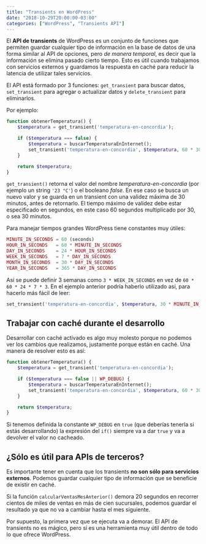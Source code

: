 ```yaml
---
title: "Transients en WordPress"
date: "2018-10-29T20:00:00-03:00"
categories: ["WordPress", "Transients API"]
---
```


El **API de transients** de WordPress es un conjunto de funciones que permiten guardar cualquier tipo de información en la base de datos de una forma similar al API de opciones, pero *de manera temporal*, es decir que la información se elimina pasado cierto tiempo. Esto es útil cuando trabajamos con servicios externos y guardamos la respuesta en caché para reducir la latencia de utilizar tales servicios.

El API está formado por 3 funciones: `get_transient` para buscar datos, `set_transient` para agregar o actualizar datos y `delete_transient` para eliminarlos.

Por ejemplo:

```php
function obtenerTemperatura() {
    $temperatura = get_transient('temperatura-en-concordia');

    if ($temperatura === false) {
        $temperatura = buscarTemperaturaEnInternet();
        set_transient('temperatura-en-concordia', $temperatura, 60 * 30);
    }

    return $temperatura;
}
```

`get_transient()` retorna el valor del nombre *temperatura-en-concordia* (por ejemplo un string `'23 °C'`) o el booleano *false*. En ese caso se busca un nuevo valor y se guarda en un transient con una validez máxima de 30 minutos, antes de retornarlo. El tiempo máximo de validez debe estar especificado en segundos, en este caso 60 segundos multiplicado por 30, o sea 30 minutos.

Para manejar tiempos grandes WordPress tiene constantes muy útiles:

```php
MINUTE_IN_SECONDS = 60 (seconds)
HOUR_IN_SECONDS   = 60 * MINUTE_IN_SECONDS
DAY_IN_SECONDS    = 24 * HOUR_IN_SECONDS
WEEK_IN_SECONDS   = 7 * DAY_IN_SECONDS
MONTH_IN_SECONDS  = 30 * DAY_IN_SECONDS
YEAR_IN_SECONDS   = 365 * DAY_IN_SECONDS
```

Así se puede definir 3 semanas como `3 * WEEK_IN_SECONDS` en vez de `60 * 60 * 24 * 7 * 3`. En el ejemplo anterior podría haberlo utilizado así, para hacerlo más fácil de leer:

```php
set_transient('temperatura-en-concordia', $temperatura, 30 * MINUTE_IN_SECONDS);
```

## Trabajar con caché durante el desarrollo

Desarrollar con caché activado es algo muy molesto porque no podemos ver los cambios que realizamos, justamente porque están en caché. Una manera de resolver esto es así:

```php
function obtenerTemperatura() {
    $temperatura = get_transient('temperatura-en-concordia');

    if ($temperatura === false || WP_DEBUG) {
        $temperatura = buscarTemperaturaEnInternet();
        set_transient('temperatura-en-concordia', $temperatura, 60 * 30);
    }

    return $temperatura;
}
```

Si tenemos definida la constante `WP_DEBUG` en `true` (que deberías tenerla si estás desarrollando) la expresión del `if()` siempre va a dar `true` y va a devolver el valor no cacheado.


## ¿Sólo es útil para APIs de terceros?

Es importante tener en cuenta que los transients **no son sólo para servicios externos**. Podemos guardar cualquier tipo de información que se beneficie de existir en caché.

Si la función `calcularVentasMesAnterior()` demora 20 segundos en recorrer cientos de miles de ventas en más de cien sucursales, podemos guardar el resultado ya que no va a cambiar hasta el mes siguiente.

Por supuesto, la primera vez que se ejecuta va a demorar. El API de transients no es mágico, pero sí es una herramienta muy útil dentro de todo lo que ofrece WordPress.

